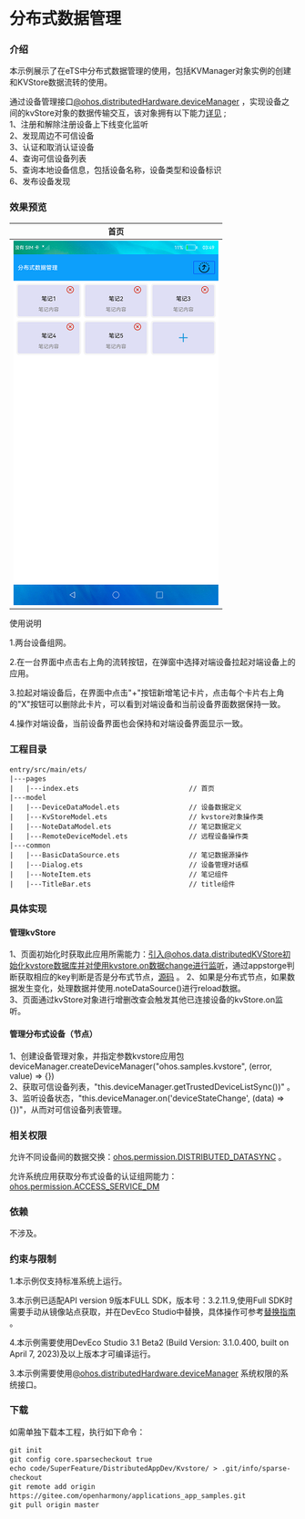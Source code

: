 # 分布式数据管理

### 介绍

本示例展示了在eTS中分布式数据管理的使用，包括KVManager对象实例的创建和KVStore数据流转的使用。  

通过设备管理接口[@ohos.distributedHardware.deviceManager](https://gitee.com/openharmony/docs/blob/master/zh-cn/application-dev/reference/apis/js-apis-device-manager.md) ，实现设备之间的kvStore对象的数据传输交互，该对象拥有以下能力[详见](https://gitee.com/openharmony/docs/blob/master/zh-cn/application-dev/reference/apis/js-apis-device-manager.md) ;  
1、注册和解除注册设备上下线变化监听  
2、发现周边不可信设备  
3、认证和取消认证设备  
4、查询可信设备列表  
5、查询本地设备信息，包括设备名称，设备类型和设备标识  
6、发布设备发现

### 效果预览
|首页|
|-------|
|![main](screenshots/devices/main.png)|

使用说明

1.两台设备组网。

2.在一台界面中点击右上角的流转按钮，在弹窗中选择对端设备拉起对端设备上的应用。

3.拉起对端设备后，在界面中点击"+"按钮新增笔记卡片，点击每个卡片右上角的"X"按钮可以删除此卡片，可以看到对端设备和当前设备界面数据保持一致。

4.操作对端设备，当前设备界面也会保持和对端设备界面显示一致。

### 工程目录
```
entry/src/main/ets/
|---pages
|   |---index.ets                           // 首页
|---model                                  
|   |---DeviceDataModel.ets                 // 设备数据定义
|   |---KvStoreModel.ets                    // kvstore对象操作类
|   |---NoteDataModel.ets                   // 笔记数据定义
|   |---RemoteDeviceModel.ets               // 远程设备操作类
|---common                                  
|   |---BasicDataSource.ets                 // 笔记数据源操作                              
|   |---Dialog.ets                          // 设备管理对话框
|   |---NoteItem.ets                        // 笔记组件
|   |---TitleBar.ets                        // title组件                             
```

### 具体实现
#### 管理kvStore
1、页面初始化时获取此应用所需能力：引入@ohos.data.distributedKVStore初始化kvstore数据库并对使用kvstore.on数据change进行监听，通过appstorge判断获取相应的key判断是否是分布式节点，[源码](entry/src/main/ets/pages/Index.ets) 。
2、如果是分布式节点，如果数据发生变化，处理数据并使用.noteDataSource()进行reload数据。  
3、页面通过kvStore对象进行增删改查会触发其他已连接设备的kvStore.on监听。
#### 管理分布式设备（节点）
1、创建设备管理对象，并指定参数kvstore应用包deviceManager.createDeviceManager("ohos.samples.kvstore", (error, value) => {})  
2、获取可信设备列表，"this.deviceManager.getTrustedDeviceListSync())"  。
3、监听设备状态，"this.deviceManager.on('deviceStateChange', (data) => {})"，从而对可信设备列表管理。


### 相关权限

允许不同设备间的数据交换：[ohos.permission.DISTRIBUTED_DATASYNC](https://gitee.com/openharmony/docs/blob/master/zh-cn/application-dev/security/permission-list.md#ohospermissiondistributed_datasync) 。

允许系统应用获取分布式设备的认证组网能力：[ohos.permission.ACCESS_SERVICE_DM](https://gitee.com/openharmony/docs/blob/master/zh-cn/application-dev/security/permission-list.md#ohospermissionaccess_service_dm)

### 依赖

不涉及。

### 约束与限制

1.本示例仅支持标准系统上运行。

3.本示例已适配API version 9版本FULL SDK，版本号：3.2.11.9,使用Full SDK时需要手动从镜像站点获取，并在DevEco Studio中替换，具体操作可参考[替换指南](https://docs.openharmony.cn/pages/v3.2/zh-cn/application-dev/quick-start/full-sdk-switch-guide.md/) 。

4.本示例需要使用DevEco Studio 3.1 Beta2 (Build Version: 3.1.0.400, built on April 7, 2023)及以上版本才可编译运行。

3.本示例需要使用[@ohos.distributedHardware.deviceManager](https://gitee.com/openharmony/docs/blob/master/zh-cn/application-dev/reference/apis/js-apis-device-manager.md) 系统权限的系统接口。

### 下载

如需单独下载本工程，执行如下命令：
```
git init
git config core.sparsecheckout true
echo code/SuperFeature/DistributedAppDev/Kvstore/ > .git/info/sparse-checkout
git remote add origin https://gitee.com/openharmony/applications_app_samples.git
git pull origin master
```